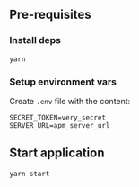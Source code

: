 ## Pre-requisites

### Install deps

```
yarn
```

### Setup environment vars

Create `.env` file with the content:

```
SECRET_TOKEN=very_secret
SERVER_URL=apm_server_url
```

## Start application

```
yarn start
```
